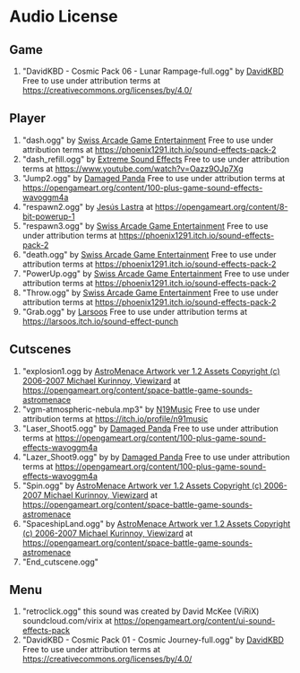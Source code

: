 # Audio License 

## Game
1. "DavidKBD - Cosmic Pack 06 - Lunar Rampage-full.ogg" by [DavidKBD](https://davidkbd.itch.io/cosmic-journey-space-themed-music-pack) Free to use under attribution terms at https://creativecommons.org/licenses/by/4.0/

## Player

1. "dash.ogg" by [Swiss Arcade Game Entertainment](https://phoenix1291.itch.io/) Free to use under attribution terms at https://phoenix1291.itch.io/sound-effects-pack-2
2. "dash_refill.ogg" by [Extreme Sound Effects](https://www.youtube.com/@soundeffects3977) Free to use under attribution terms at https://www.youtube.com/watch?v=Oazz9OJp7Xg
3. "Jump2.ogg" by [Damaged Panda](https://opengameart.org/users/damaged-panda) Free to use under attribution terms at https://opengameart.org/content/100-plus-game-sound-effects-wavoggm4a
4. "respawn2.ogg" by [Jesús Lastra](https://opengameart.org/users/jalastram) at https://opengameart.org/content/8-bit-powerup-1
5. "respawn3.ogg" by [Swiss Arcade Game Entertainment](https://phoenix1291.itch.io/) Free to use under attribution terms at https://phoenix1291.itch.io/sound-effects-pack-2
6. "death.ogg" by [Swiss Arcade Game Entertainment](https://phoenix1291.itch.io/) Free to use under attribution terms at https://phoenix1291.itch.io/sound-effects-pack-2
7. "PowerUp.ogg" by [Swiss Arcade Game Entertainment](https://phoenix1291.itch.io/) Free to use under attribution terms at https://phoenix1291.itch.io/sound-effects-pack-2
8. "Throw.ogg" by [Swiss Arcade Game Entertainment](https://phoenix1291.itch.io/) Free to use under attribution terms at https://phoenix1291.itch.io/sound-effects-pack-2
9. "Grab.ogg" by [Larsoos](https://larsoos.itch.io/)  Free to use under attribution terms at https://larsoos.itch.io/sound-effect-punch

## Cutscenes

1. "explosion1.ogg by [AstroMenace Artwork ver 1.2 Assets Copyright (c) 2006-2007 Michael Kurinnoy, Viewizard](http://www.viewizard.com/download.php?forceos=source) at https://opengameart.org/content/space-battle-game-sounds-astromenace
2. "vgm-atmospheric-nebula.mp3" by [N19Music](https://itch.io/profile/n91music) Free to use under attribution terms at https://itch.io/profile/n91music
3. "Laser_Shoot5.ogg" by [Damaged Panda](https://opengameart.org/users/damaged-panda) Free to use under attribution terms at https://opengameart.org/content/100-plus-game-sound-effects-wavoggm4a
4. "Lazer_Shoot9.ogg" by by [Damaged Panda](https://opengameart.org/users/damaged-panda) Free to use under attribution terms at https://opengameart.org/content/100-plus-game-sound-effects-wavoggm4a
5. "Spin.ogg" by [AstroMenace Artwork ver 1.2 Assets Copyright (c) 2006-2007 Michael Kurinnoy, Viewizard](http://www.viewizard.com/download.php?forceos=source) at https://opengameart.org/content/space-battle-game-sounds-astromenace
6. "SpaceshipLand.ogg" by [AstroMenace Artwork ver 1.2 Assets Copyright (c) 2006-2007 Michael Kurinnoy, Viewizard](http://www.viewizard.com/download.php?forceos=source) at https://opengameart.org/content/space-battle-game-sounds-astromenace
7. "End_cutscene.ogg" 

## Menu 

1. "retroclick.ogg" this sound was created by David McKee (ViRiX) soundcloud.com/virix at https://opengameart.org/content/ui-sound-effects-pack
2. "DavidKBD - Cosmic Pack 01 - Cosmic Journey-full.ogg" by [DavidKBD](https://davidkbd.itch.io/cosmic-journey-space-themed-music-pack) Free to use under attribution terms at https://creativecommons.org/licenses/by/4.0/